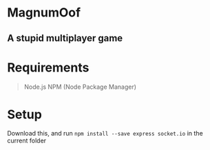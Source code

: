 # MagnumOof
A stupid multiplayer game
-----
# Requirements
> Node.js
> NPM (Node Package Manager)

# Setup
Download this, and run `npm install --save express socket.io` in the current folder
